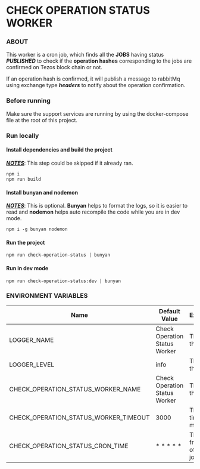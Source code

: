 # CHECK OPERATION STATUS WORKER

### ABOUT

This worker is a cron job, which finds all the **JOBS** having status **_PUBLISHED_**
to check if the **operation hashes** corresponding to the jobs are confirmed on Tezos block chain or not.

If an operation hash is confirmed, it will publish a message to rabbitMq using exchange type **_headers_** to notify about the operation confirmation.

### Before running

Make sure the support services are running by using the docker-compose file at the root of this project.

### Run locally

#### Install dependencies and build the project

<u>**_NOTES_**</u>: This step could be skipped if it already ran.

```
npm i
npm run build
```

#### Install bunyan and nodemon

<u>**_NOTES_**</u>: This is optional. **Bunyan** helps to format the logs, so it is easier to read and **nodemon** helps auto recompile the code while you are in dev mode.

```
npm i -g bunyan nodemon
```

#### Run the project

```
npm run check-operation-status | bunyan
```

#### Run in dev mode

```
npm run check-operation-status:dev | bunyan
```

### ENVIRONMENT VARIABLES

| Name                                  | Default Value                 | Explaination                        |
| ------------------------------------- | ----------------------------- | ----------------------------------- |
| LOGGER_NAME                           | Check Operation Status Worker | The name of the logger              |
| LOGGER_LEVEL                          | info                          | The level of the logger             |
| CHECK_OPERATION_STATUS_WORKER_NAME    | Check Operation Status Worker | The name of the process             |
| CHECK_OPERATION_STATUS_WORKER_TIMEOUT | 3000                          | The process timeout in milliseconds |
| CHECK_OPERATION_STATUS_CRON_TIME      | \* \* \* \* \*                | The frequency of the cron job       |
